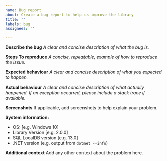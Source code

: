 ```yaml
---
name: Bug report
about: Create a bug report to help us improve the library
title: ''
labels: bug
assignees: ''

---
```


**Describe the bug**
_A clear and concise description of what the bug is._

**Steps To reproduce**
_A concise, repeatable, example of how to reproduce the issue._

**Expected behaviour**
_A clear and concise description of what you expected to happen._

**Actual behaviour**
_A clear and concise description of what actually happened. If an exception occurred, please include a stack trace if available._

**Screenshots**
If applicable, add screenshots to help explain your problem.

**System information:**
 - OS: [e.g. Windows 10]
 - Library Version [e.g. 2.0.0]
 - SQL LocalDB version [e.g. 13.0]
 - .NET version (e.g. output from `dotnet --info`)

**Additional context**
Add any other context about the problem here.
